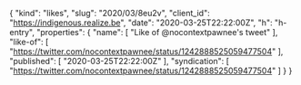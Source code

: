 {
  "kind": "likes",
  "slug": "2020/03/8eu2v",
  "client_id": "https://indigenous.realize.be",
  "date": "2020-03-25T22:22:00Z",
  "h": "h-entry",
  "properties": {
    "name": [
      "Like of @nocontextpawnee's tweet"
    ],
    "like-of": [
      "https://twitter.com/nocontextpawnee/status/1242888525059477504"
    ],
    "published": [
      "2020-03-25T22:22:00Z"
    ],
    "syndication": [
      "https://twitter.com/nocontextpawnee/status/1242888525059477504"
    ]
  }
}
